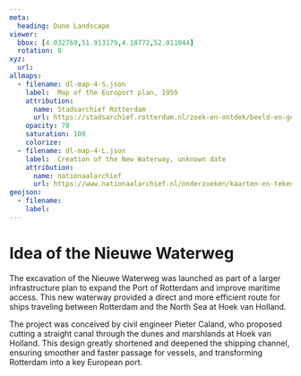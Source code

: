 ```yaml
---
meta:
  heading: Dune Landscape
viewer:
  bbox: [4.032769,51.913179,4.18772,52.011044]
  rotation: 0
xyz:
  url:
allmaps:
  - filename: dl-map-4-S.json
    label: 	Map of the Europort plan, 1959
    attribution:
      name: Stadsarchief Rotterdam
      url: https://stadsarchief.rotterdam.nl/zoek-en-ontdek/beeld-en-geluid/zoekresultaat-beeldgeluid/?mivast=184&mizig=299&miadt=184&miview=gal&milang=nl&mif1=32&mizk_alle=Beer
    opacity: 78
    saturation: 100
    colorize:
  - filename: dl-map-4-L.json
    label: 	Creation of the New Waterway, unknown date
    attribution:
      name: nationaalarchief
      url: https://www.nationaalarchief.nl/onderzoeken/kaarten-en-tekeningen/topografie-en-infrastructuur
geojson:
  - filename: 
    label: 
---
```


# Idea of the Nieuwe Waterweg

The excavation of the Nieuwe Waterweg was launched as part of a larger infrastructure plan to expand the Port of Rotterdam and improve maritime access. This new waterway provided a direct and more efficient route for ships traveling between Rotterdam and the North Sea at Hoek van Holland. 

The project was conceived by civil engineer Pieter Caland, who proposed cutting a straight canal through the dunes and marshlands at Hoek van Holland. This design greatly shortened and deepened the shipping channel, ensuring smoother and faster passage for vessels, and transforming Rotterdam into a key European port.